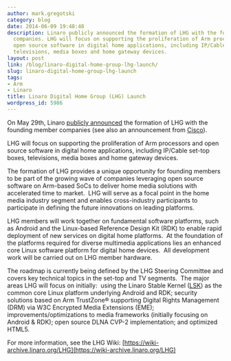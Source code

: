 ```yaml
---
author: mark.gregotski
category: blog
date: 2014-06-09 19:48:48
description: Linaro publicly announced the formation of LHG with the founding member
  companies. LHG will focus on supporting the proliferation of Arm processors and
  open source software in digital home applications, including IP/Cable set-top boxes,
  televisions, media boxes and home gateway devices.
layout: post
link: /blog/linaro-digital-home-group-lhg-launch/
slug: linaro-digital-home-group-lhg-launch
tags:
- Arm
- Linaro
title: Linaro Digital Home Group (LHG) Launch
wordpress_id: 5986
---
```


On May 29th, Linaro [publicly announced](/news/leaders-digital-home-solutions-collaborate-linaro-arm-linux-platforms/) the formation of LHG with the founding member companies (see also an announcement from [Cisco](https://blogs.cisco.com/sp/why-were-joining-the-linaro-digital-home-group)).

LHG will focus on supporting the proliferation of Arm processors and open source software in digital home applications, including IP/Cable set-top boxes, televisions, media boxes and home gateway devices.

The formation of LHG provides a unique opportunity for founding members to be part of the growing wave of companies leveraging open source software on Arm-based SoCs to deliver home media solutions with accelerated time to market.  LHG will serve as a focal point in the home media industry segment and enables cross-industry participants to participate in defining the future innovations on leading platforms.

LHG members will work together on fundamental software platforms, such as Android and the Linux-based Reference Design Kit (RDK) to enable rapid deployment of new services on digital home platforms.  At the foundation of the platforms required for diverse multimedia applications lies an enhanced core Linux software platform for digital home devices.  All development work will be carried out on LHG member hardware.

The roadmap is currently being defined by the LHG Steering Committee and covers key technical topics in the set-top and TV segments.  The major areas LHG will focus on initially:  using the Linaro Stable Kernel ([LSK](https://wiki-archive.linaro.org/LSK)) as the common core Linux platform underlying Android and RDK; security solutions based on Arm TrustZone® supporting Digital Rights Management (DRM) via W3C Encrypted Media Extensions (EME); improvements/optimizations to media frameworks (initially focusing on Android & RDK); open source DLNA CVP-2 implementation; and optimized HTML5.

For more information, see the LHG Wiki: [https://wiki-archive.linaro.org/LHG](https://wiki-archive.linaro.org/LHG)